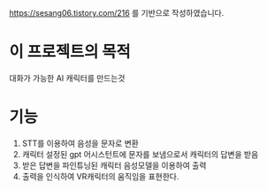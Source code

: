 https://sesang06.tistory.com/216 를 기반으로 작성하였습니다.

# 이 프로젝트의 목적

대화가 가능한 AI 캐릭터를 만드는것

# 기능

1. STT를 이용하여 음성을 문자로 변환
2. 캐릭터 설정된 gpt 어시스턴트에 문자를 보냄으로서 캐릭터의 답변을 받음
3. 받은 답변을 파인튜닝된 캐릭터 음성모델을 이용하여 출력
4. 출력을 인식하여 VR캐릭터의 움직임을 표현한다.
